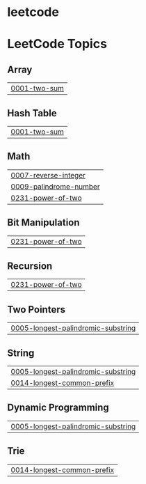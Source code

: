 # leetcode
<!---LeetCode Topics Start-->
# LeetCode Topics
## Array
|  |
| ------- |
| [0001-two-sum](https://github.com/KNagaHarshitha/leetcode/tree/master/0001-two-sum) |
## Hash Table
|  |
| ------- |
| [0001-two-sum](https://github.com/KNagaHarshitha/leetcode/tree/master/0001-two-sum) |
## Math
|  |
| ------- |
| [0007-reverse-integer](https://github.com/KNagaHarshitha/leetcode/tree/master/0007-reverse-integer) |
| [0009-palindrome-number](https://github.com/KNagaHarshitha/leetcode/tree/master/0009-palindrome-number) |
| [0231-power-of-two](https://github.com/KNagaHarshitha/leetcode/tree/master/0231-power-of-two) |
## Bit Manipulation
|  |
| ------- |
| [0231-power-of-two](https://github.com/KNagaHarshitha/leetcode/tree/master/0231-power-of-two) |
## Recursion
|  |
| ------- |
| [0231-power-of-two](https://github.com/KNagaHarshitha/leetcode/tree/master/0231-power-of-two) |
## Two Pointers
|  |
| ------- |
| [0005-longest-palindromic-substring](https://github.com/KNagaHarshitha/leetcode/tree/master/0005-longest-palindromic-substring) |
## String
|  |
| ------- |
| [0005-longest-palindromic-substring](https://github.com/KNagaHarshitha/leetcode/tree/master/0005-longest-palindromic-substring) |
| [0014-longest-common-prefix](https://github.com/KNagaHarshitha/leetcode/tree/master/0014-longest-common-prefix) |
## Dynamic Programming
|  |
| ------- |
| [0005-longest-palindromic-substring](https://github.com/KNagaHarshitha/leetcode/tree/master/0005-longest-palindromic-substring) |
## Trie
|  |
| ------- |
| [0014-longest-common-prefix](https://github.com/KNagaHarshitha/leetcode/tree/master/0014-longest-common-prefix) |
<!---LeetCode Topics End-->